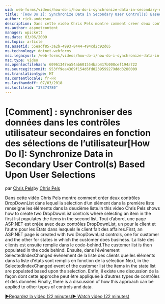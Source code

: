 ```yaml
---
uid: web-forms/videos/how-do-i/how-do-i-synchronize-data-in-secondary-user-controls-based-upon-user-selections
title: '[How Do I]: Synchronize Data in Secondary User Control(s) Based Upon User Selections | Microsoft Docs'
author: rick-anderson
description: Dans cette vidéo Chris Pels montre comment créer deux contrôles DropDownList dans lequel la sélection d’un élément dans la première liste renseigne les éléments dans la deuxième liste. Brève...
ms.author: aspnetcontent
manager: wpickett
ms.date: 03/06/2009
ms.topic: article
ms.assetid: 55eadf85-3a2b-4993-8444-494cd2c92d65
ms.technology: dotnet-webforms
msc.legacyurl: /web-forms/videos/how-do-i/how-do-i-synchronize-data-in-secondary-user-controls-based-upon-user-selections
msc.type: video
ms.openlocfilehash: 60961347ea54ab601554bab417b008cef194a722
ms.sourcegitcommit: 953ff9ea4369f154d6fd0239599279ddd3280009
ms.translationtype: MT
ms.contentlocale: fr-FR
ms.lasthandoff: 07/03/2018
ms.locfileid: "37374780"
---
```

<a name="how-do-i-synchronize-data-in-secondary-user-controls-based-upon-user-selections"></a><span data-ttu-id="249ea-103">[Comment] : synchroniser des données dans les contrôles utilisateur secondaires en fonction des sélections de l’utilisateur</span><span class="sxs-lookup"><span data-stu-id="249ea-103">[How Do I]: Synchronize Data in Secondary User Control(s) Based Upon User Selections</span></span>
====================
<span data-ttu-id="249ea-104">par [Chris Pels](https://twitter.com/chrispels)</span><span class="sxs-lookup"><span data-stu-id="249ea-104">by [Chris Pels](https://twitter.com/chrispels)</span></span>

<span data-ttu-id="249ea-105">Dans cette vidéo Chris Pels montre comment créer deux contrôles DropDownList dans lequel la sélection d’un élément dans la première liste renseigne les éléments dans la deuxième liste.</span><span class="sxs-lookup"><span data-stu-id="249ea-105">In this video Chris Pels shows how to create two DropDownList controls where selecting an item in the first list populates the items in the second list.</span></span> <span data-ttu-id="249ea-106">Tout d’abord, une page ASP.NET est créée avec deux contrôles DropDownList, un pour le client et l’autre pour les États dans lesquels le client fait des affaires.</span><span class="sxs-lookup"><span data-stu-id="249ea-106">First, an ASP.NET page is created with two DropDownList controls, one for customer and the other for states in which the customer does business.</span></span> <span data-ttu-id="249ea-107">La liste des clients est ensuite remplie dans le code-behind.</span><span class="sxs-lookup"><span data-stu-id="249ea-107">The customer list is then populated in the code behind.</span></span> <span data-ttu-id="249ea-108">Ensuite, dans l’événement SelectedIndexChanged événement de la liste des clients que les éléments dans la liste d’états sont remplis en fonction de la sélection.</span><span class="sxs-lookup"><span data-stu-id="249ea-108">Next, in the SelectedIndexChanged event of the customer list the items in the state list are populated based upon the selection.</span></span> <span data-ttu-id="249ea-109">Enfin, il existe une discussion de la façon dont cette approche peut être appliquée à d’autres types de contrôles et des données.</span><span class="sxs-lookup"><span data-stu-id="249ea-109">Finally, there is a discussion of how this approach can be applied to other types of controls and data.</span></span>

[<span data-ttu-id="249ea-110">&#9654;Regardez la vidéo (22 minutes)</span><span class="sxs-lookup"><span data-stu-id="249ea-110">&#9654; Watch video (22 minutes)</span></span>](https://channel9.msdn.com/Blogs/ASP-NET-Site-Videos/how-do-i-synchronize-data-in-secondary-user-controls-based-upon-user-selections)
